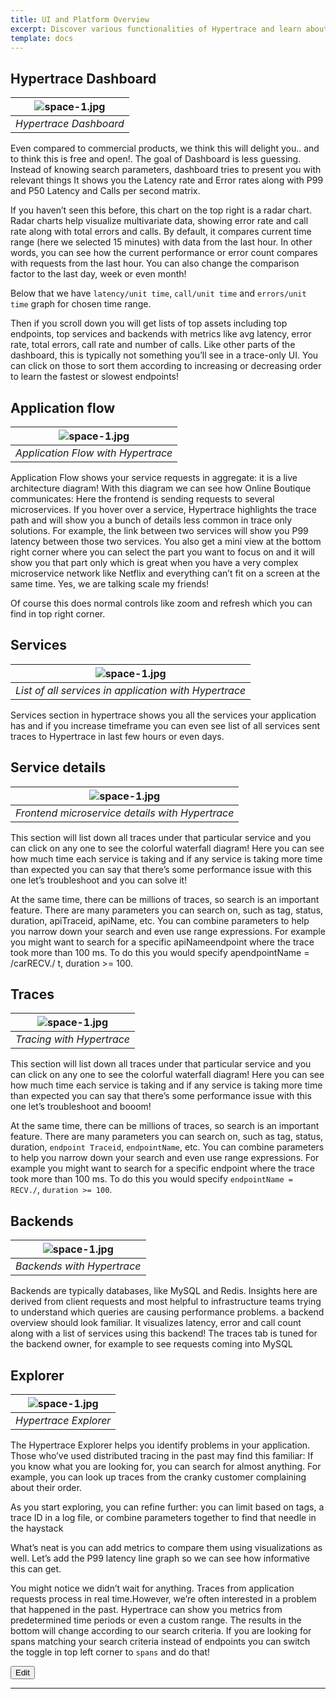 ```yaml
---
title: UI and Platform Overview
excerpt: Discover various functionalities of Hypertrace and learn about UI and platform features. 
template: docs
---
```

## Hypertrace Dashboard

| ![space-1.jpg](https://raw.githubusercontent.com/hypertrace/hypertrace-docs-website/main/static/images/dashboard-2.png) | 
|:--:| 
| *Hypertrace Dashboard* |

Even compared to commercial products, we think this will delight you.. and to think this is free and open!. The goal of Dashboard is less guessing. Instead of knowing search parameters, dashboard tries to present you with relevant things 
It shows you the Latency rate and Error rates along with P99 and P50 Latency and Calls per second matrix. 
 
If you haven’t seen this before, this chart on the top right is a radar chart. Radar charts help visualize multivariate data, showing error rate and call rate along with total errors and calls. By default, it compares current time range (here we selected 15 minutes) with data from the last hour. In other words, you can see how the current performance or error count compares with requests from the last hour. You can also change the comparison factor to the last day, week or even month!

Below that we have `latency/unit time`, `call/unit time` and `errors/unit time` graph for chosen time range. 

Then if you scroll down you will get lists of top assets including top endpoints, top services and backends with metrics like avg latency, error rate, total errors, call rate and number of calls. Like other parts of the dashboard, this is typically not something you’ll see in a trace-only UI. You can click on those to sort them according to increasing or decreasing order to learn the fastest or slowest endpoints! 



## Application flow 

| ![space-1.jpg](https://raw.githubusercontent.com/hypertrace/hypertrace-docs-website/main/static/images/flow.png) | 
|:--:| 
| *Application Flow with Hypertrace* |

Application Flow shows your service requests in aggregate: it is a live architecture diagram! With this diagram we can see how Online Boutique communicates: Here the frontend is sending requests to several microservices. If you hover over a service, Hypertrace highlights the trace path and will show you a bunch of details less common in trace only solutions. For example, the link between two services will show you P99 latency between those two services. You also get a mini view at the bottom right corner where you can select the part you want to focus on and it will show you that part only which is great when you have a very complex microservice network like Netflix and everything can’t fit on a screen at the same time. Yes, we are talking scale my friends! 

Of course this does normal controls like zoom and refresh which you can find in top right corner.


## Services
| ![space-1.jpg](https://raw.githubusercontent.com/hypertrace/hypertrace-docs-website/main/static/images/services.png) | 
|:--:| 
| *List of all services in application with Hypertrace* |

Services section in hypertrace shows you all the services your application has and if you increase timeframe you can even see list of all services sent traces to Hypertrace in last few hours or even days. 

## Service details

| ![space-1.jpg](https://raw.githubusercontent.com/hypertrace/hypertrace-docs-website/main/static/images/frontend-service.png) | 
|:--:| 
| *Frontend microservice details with Hypertrace* |

This section will list down all traces under that particular service and you can click on any one to see the colorful waterfall diagram!
Here you can see how much time each service is taking and if any service is taking more time than expected you can say that there’s some performance issue with this one let’s troubleshoot and you can solve it! 

At the same time, there can be millions of traces, so search is an important feature. There are many parameters you can search on, such as tag, status, duration, apiTraceid, apiName, etc. You can combine parameters to help you narrow down your search and even use range expressions. For example you might want to search for a specific apiNameendpoint where the trace took more than 100 ms. To do this you would specify apendpointName = /carRECV./ t, duration >= 100.     


## Traces

| ![space-1.jpg](https://raw.githubusercontent.com/hypertrace/hypertrace-docs-website/main/static/images/traces.png) | 
|:--:| 
| *Tracing with Hypertrace* |

This section will list down all traces under that particular service and you can click on any one to see the colorful waterfall diagram!
Here you can see how much time each service is taking and if any service is taking more time than expected you can say that there’s some performance issue with this one let’s troubleshoot and booom! 

At the same time, there can be millions of traces, so search is an important feature. There are many parameters you can search on, such as tag, status, duration, `endpoint Traceid`, `endpointName`, etc. You can combine parameters to help you narrow down your search and even use range expressions. For example you might want to search for a specific endpoint where the trace took more than 100 ms. To do this you would specify `endpointName = RECV./`, `duration >= 100`.     

## Backends

| ![space-1.jpg](https://raw.githubusercontent.com/hypertrace/hypertrace-docs-website/main/static/images/backends.png) | 
|:--:| 
| *Backends with Hypertrace* |

Backends are typically databases, like MySQL and Redis. Insights here are derived from client requests and most helpful to infrastructure teams trying to understand which queries are causing performance problems. a backend overview should look familiar. It  visualizes latency, error and call count along with a list of services using this backend! The traces tab is tuned for the backend owner, for example to see requests coming into MySQL

## Explorer

| ![space-1.jpg](https://raw.githubusercontent.com/hypertrace/hypertrace-docs-website/main/static/images/explorer.png) | 
|:--:| 
| *Hypertrace Explorer* |

The Hypertrace Explorer helps you identify problems in your application. Those who’ve used distributed tracing in the past may find this familiar: If you know what you are looking for, you can search for almost anything. For example, you can look up traces from the cranky customer complaining about their order.
 
As you start exploring, you can refine further: you can limit based on tags, a trace ID in a log file, or combine parameters together to find that needle in the haystack

What’s neat is you can add metrics to compare them using visualizations as well. Let’s add the P99 latency line graph so we can see how informative this can get. 

You might notice we didn’t wait for anything. Traces from application requests process in real time.However, we’re often interested in a problem that happened in the past. Hypertrace can show you metrics from predetermined time periods or even a custom range. The results in the bottom will change according to our search criteria. If you are looking for spans matching your search criteria instead of endpoints you can switch the toggle in top left corner to `spans` and do that!


<a href="https://github.com/hypertrace/hypertrace-docs-website/tree/master/src/pages/platform-ui/index.md">
<button type="button">Edit</button></a>

***

